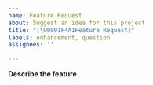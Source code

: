 ```yaml
---
name: Feature Request
about: Suggest an idea for this project
title: "[\U0001F4A1Feature Request]"
labels: enhancement, question
assignees: ''

---
```


**Describe the feature**
